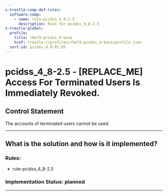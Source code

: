 ```yaml
---
x-trestle-comp-def-rules:
  software-comp:
    - name: rule-pcidss_4_8-2.5
      description: Rule for pcidss_4_8-2.5
x-trestle-global:
  profile:
    title: rhel9-pcidss_4-base
    href: trestle://profiles/rhel9-pcidss_4-base/profile.json
  sort-id: pcidss_4_8-02.05
---
```


# pcidss_4_8-2.5 - \[REPLACE_ME\] Access For Terminated Users Is Immediately Revoked.

## Control Statement

The accounts of terminated users cannot be used.

______________________________________________________________________

## What is the solution and how is it implemented?

<!-- For implementation status enter one of: implemented, partial, planned, alternative, not-applicable -->

<!-- Note that the list of rules under ### Rules: is read-only and changes will not be captured after assembly to JSON -->

<!-- Add control implementation description here for control: pcidss_4_8-2.5 -->

### Rules:

  - rule-pcidss_4_8-2.5

### Implementation Status: planned

______________________________________________________________________
